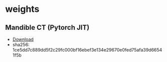 # weights

## Mandible CT (Pytorch JIT)

* [Download](https://raw.githubusercontent.com/invesalius/weights/main/mandible_ct/mandible_jit_ct.pt)
* sha256: 1ce5dd7c889dd5f2c29fc000bf16ebef3e134e29670e0fed75afa39d66541f5b
